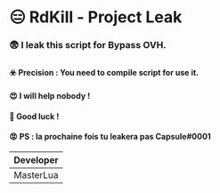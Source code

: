 
# 😑 RdKill - Project Leak
### 😨 I leak this script for Bypass OVH.
## 
#### ☣️ Precision : You need to compile script for use it.
#### 😍 I will help nobody !
#### 🙋 Good luck !
#### 😡  PS : la prochaine fois tu leakera pas **Capsule#0001**

| Developer |
| ------- |
| MasterLua |
